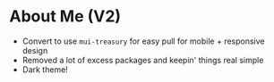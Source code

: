 # About Me (V2)

- Convert to use `mui-treasury` for easy pull for mobile + responsive design
- Removed a lot of excess packages and keepin' things real simple
- Dark theme!
